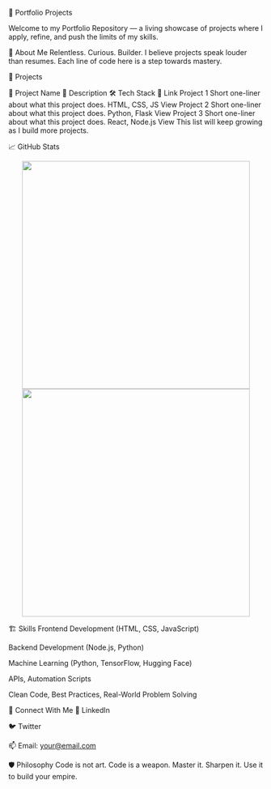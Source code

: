 🚀 Portfolio Projects

Welcome to my Portfolio Repository — a living showcase of projects where I apply, refine, and push the limits of my skills.

🧠 About Me
Relentless. Curious. Builder.
I believe projects speak louder than resumes.
Each line of code here is a step towards mastery.

📂 Projects

🚀 Project Name	📜 Description	🛠 Tech Stack	🔗 Link
Project 1	Short one-liner about what this project does.	HTML, CSS, JS	View
Project 2	Short one-liner about what this project does.	Python, Flask	View
Project 3	Short one-liner about what this project does.	React, Node.js	View
This list will keep growing as I build more projects.

📈 GitHub Stats
<p align="center"> <img src="https://github-readme-stats.vercel.app/api?username=YourGitHubUsername&show_icons=true&theme=radical" width="450" /> <img src="https://github-readme-streak-stats.herokuapp.com/?user=YourGitHubUsername&theme=radical" width="450" /> </p>
🏗 Skills
Frontend Development (HTML, CSS, JavaScript)

Backend Development (Node.js, Python)

Machine Learning (Python, TensorFlow, Hugging Face)

APIs, Automation Scripts

Clean Code, Best Practices, Real-World Problem Solving

🤝 Connect With Me
🔗 LinkedIn

🐦 Twitter

📫 Email: your@email.com

🛡️ Philosophy
Code is not art. Code is a weapon.
Master it. Sharpen it. Use it to build your empire.

